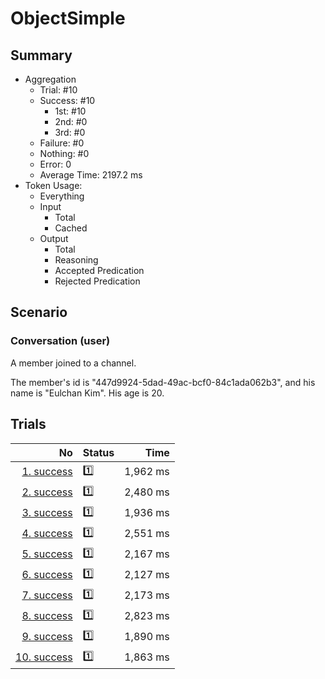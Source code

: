 # ObjectSimple
## Summary
  - Aggregation
    - Trial: #10
    - Success: #10
      - 1st: #10
      - 2nd: #0
      - 3rd: #0
    - Failure: #0
    - Nothing: #0
    - Error: 0
    - Average Time: 2197.2 ms
  - Token Usage:
    - Everything
    - Input
      - Total
      - Cached
    - Output
      - Total
      - Reasoning
      - Accepted Predication
      - Rejected Predication

## Scenario
### Conversation (user)
A member joined to a channel.

The member's id is "447d9924-5dad-49ac-bcf0-84c1ada062b3",
and his name is "Eulchan Kim". His age is 20.

## Trials
No | Status | Time
---:|:-------|------:
[1. success](./trials/1.success.json) | 1️⃣ | 1,962 ms
[2. success](./trials/2.success.json) | 1️⃣ | 2,480 ms
[3. success](./trials/3.success.json) | 1️⃣ | 1,936 ms
[4. success](./trials/4.success.json) | 1️⃣ | 2,551 ms
[5. success](./trials/5.success.json) | 1️⃣ | 2,167 ms
[6. success](./trials/6.success.json) | 1️⃣ | 2,127 ms
[7. success](./trials/7.success.json) | 1️⃣ | 2,173 ms
[8. success](./trials/8.success.json) | 1️⃣ | 2,823 ms
[9. success](./trials/9.success.json) | 1️⃣ | 1,890 ms
[10. success](./trials/10.success.json) | 1️⃣ | 1,863 ms